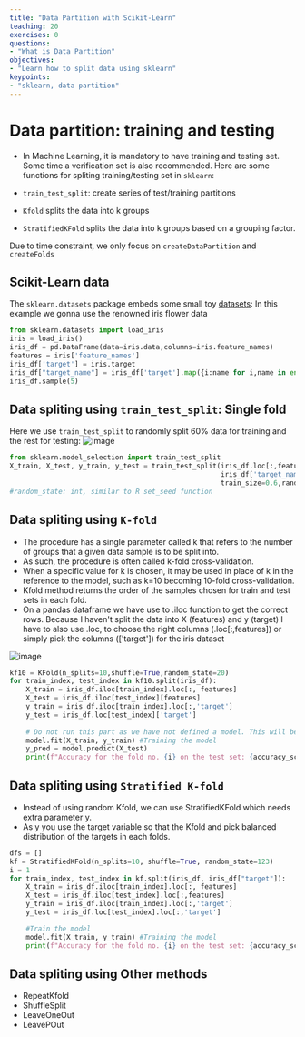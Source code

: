 ```yaml
---
title: "Data Partition with Scikit-Learn"
teaching: 20
exercises: 0
questions:
- "What is Data Partition"
objectives:
- "Learn how to split data using sklearn"
keypoints:
- "sklearn, data partition"
---
```


# Data partition: training and testing
- In Machine Learning, it is mandatory to have training and testing set. Some time a verification set is also recommended.
Here are some functions for spliting training/testing set in `sklearn`:

- `train_test_split`: create series of test/training partitions
- `Kfold` splits the data into k groups
- `StratifiedKFold` splits the data into k groups based on a grouping factor.

Due to time constraint, we only focus on `createDataPartition` and `createFolds`
## Scikit-Learn data
The `sklearn.datasets` package embeds some small toy [datasets](https://scikit-learn.org/stable/datasets.html):
In this example we gonna use the renowned iris flower data
```python
from sklearn.datasets import load_iris
iris = load_iris()
iris_df = pd.DataFrame(data=iris.data,columns=iris.feature_names)
features = iris['feature_names']
iris_df['target'] = iris.target
iris_df["target_name"] = iris_df['target'].map({i:name for i,name in enumerate(iris.target_names)})
iris_df.sample(5)
```

## Data spliting using `train_test_split`: **Single fold**
Here we use `train_test_split` to randomly split 60% data for training and the rest for testing:
![image](https://user-images.githubusercontent.com/43855029/114209883-22b81700-992d-11eb-83a4-c4ab1538a1e5.png)

```python
from sklearn.model_selection import train_test_split
X_train, X_test, y_train, y_test = train_test_split(iris_df.loc[:,features],
                                                    iris_df['target_name'],
                                                    train_size=0.6,random_state=123)
#random_state: int, similar to R set_seed function
```

## Data spliting using `K-fold`
- The procedure has a single parameter called k that refers to the number of groups that a given data sample is to be split into. 
- As such, the procedure is often called k-fold cross-validation. 
- When a specific value for k is chosen, it may be used in place of k in the reference to the model, such as k=10 becoming 10-fold cross-validation.
- Kfold method returns the order of the samples chosen for train and test sets in each fold. 
- On a pandas dataframe we have use to .iloc function to get the correct rows. Because I haven't split the data into X (features) and y (target) I have to also use .loc, to choose the right columns (.loc[:,features]) or simply pick the columns (['target']) for the iris dataset

![image](https://user-images.githubusercontent.com/43855029/114211785-103edd00-992f-11eb-89d0-bbd7bd0c0178.png)
```python
kf10 = KFold(n_splits=10,shuffle=True,random_state=20)
for train_index, test_index in kf10.split(iris_df):
    X_train = iris_df.iloc[train_index].loc[:, features]
    X_test = iris_df.iloc[test_index][features]
    y_train = iris_df.iloc[train_index].loc[:,'target']
    y_test = iris_df.loc[test_index]['target']
    
    # Do not run this part as we have not defined a model. This will be introduced in the next part.
    model.fit(X_train, y_train) #Training the model
    y_pred = model.predict(X_test)
    print(f"Accuracy for the fold no. {i} on the test set: {accuracy_score(y_test, y_pred)}")
```

## Data spliting using `Stratified K-fold`
- Instead of using random Kfold, we can use StratifiedKFold which needs extra parameter y. 
- As y you use the target variable so that the Kfold and pick balanced distribution of the targets in each folds.

```python
dfs = []
kf = StratifiedKFold(n_splits=10, shuffle=True, random_state=123)
i = 1
for train_index, test_index in kf.split(iris_df, iris_df["target"]):
    X_train = iris_df.iloc[train_index].loc[:, features]
    X_test = iris_df.iloc[test_index].loc[:,features]
    y_train = iris_df.iloc[train_index].loc[:,'target']
    y_test = iris_df.loc[test_index].loc[:,'target']

    #Train the model
    model.fit(X_train, y_train) #Training the model
    print(f"Accuracy for the fold no. {i} on the test set: {accuracy_score(y_test, y_pred)}")
```
## Data spliting using **Other methods**
- RepeatKfold
- ShuffleSplit
- LeaveOneOut
- LeavePOut
